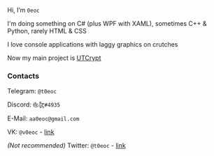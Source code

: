 Hi, I’m `0eoc`

I'm doing something on C# (plus WPF with XAML), sometimes C++ & Python, rarely HTML & CSS

I love console applications with laggy graphics on crutches

Now my main project is [UTCrypt](https://0eoc-0.github.io/UTCrypt/)

### Contacts

Telegram: `@t0eoc`

Discord: `θ̫͑͋ε̧̊̄ó̪̒͝ς#4935`

E-Mail: `aa0eoc@gmail.com`

VK: `@v0eoc` - [link](https://vk.com/v0eoc)

_(Not recommended)_ Twitter: `@t0eoc` - [link](https://twitter.com/t0eoc)


<!---[![Stats](https://github-readme-stats.vercel.app/api?username=a0eoc&show_icons=true&border_radius=10&border_color=5043C6&bg_color=65,4F448E,2A2351&custom_title=%F0%9F%93%88%20GitHub%20Stats&title_color=B2CBF2&include_all_commits=1&text_color=9A9CFE&icon_color=9A81FE&hide_rank=true)](https://github.com/anuraghazra/github-readme-stats)-->

